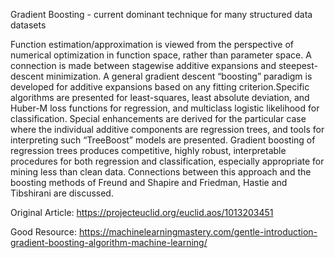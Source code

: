 Gradient Boosting - current dominant technique for many structured data datasets


Function estimation/approximation is viewed from the perspective of numerical optimization in function space, rather than parameter space. A connection is made between stagewise additive expansions and steepest-descent minimization. A general gradient descent “boosting” paradigm is developed for additive expansions based on any fitting criterion.Specific algorithms are presented for least-squares, least absolute deviation, and Huber-M loss functions for regression, and multiclass logistic likelihood for classification. Special enhancements are derived for the particular case where the individual additive components are regression trees, and tools for interpreting such “TreeBoost” models are presented. Gradient boosting of regression trees produces competitive, highly robust, interpretable procedures for both regression and classification, especially appropriate for mining less than clean data. Connections between this approach and the boosting methods of Freund and Shapire and Friedman, Hastie and Tibshirani are discussed.


Original Article:
https://projecteuclid.org/euclid.aos/1013203451

Good Resource:
https://machinelearningmastery.com/gentle-introduction-gradient-boosting-algorithm-machine-learning/

